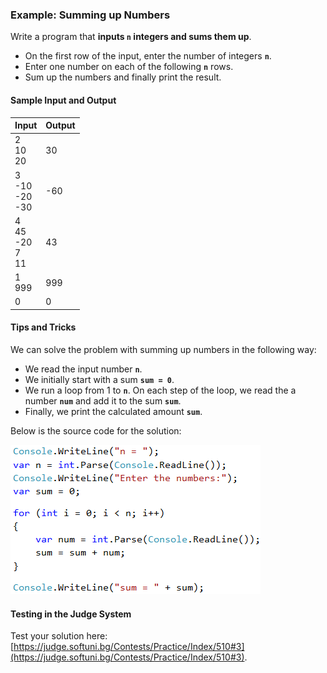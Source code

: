 ### Example: Summing up Numbers

Write a program that **inputs `n` integers and sums them up**.

* On the first row of the input, enter the number of integers **`n`**.
* Enter one number on each of the following **`n`** rows.
* Sum up the numbers and finally print the result.

#### Sample Input and Output

| Input | Output |
| --- | --- |
| 2<br>10<br>20 | 30 |
| 3<br>-10<br>-20<br>-30 | -60 |
| 4<br>45<br>-20<br>7<br>11<br> | 43 |
| 1<br>999 | 999 | 
| 0 | 0 |

#### Tips and Tricks

We can solve the problem with summing up numbers in the following way:
 - We read the input number **`n`**.
 - We initially start with a sum **`sum = 0`**.
 - We run a loop from 1 to **`n`**. On each step of the loop, we read the a number **`num`** and add it to the sum **`sum`**.
 - Finally, we print the calculated amount **`sum`**.
 
Below is the source code for the solution:

![](/assets/chapter-5-images/04.Sum-numbers-01.png)

#### Testing in the Judge System

Test your solution here: [https://judge.softuni.bg/Contests/Practice/Index/510#3](https://judge.softuni.bg/Contests/Practice/Index/510#3).
